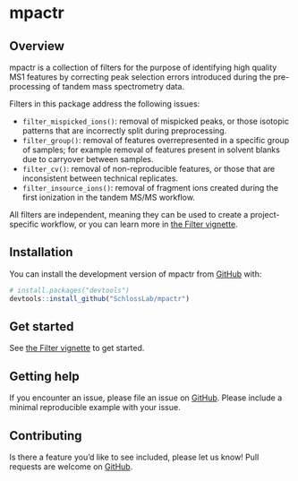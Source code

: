 
<!-- README.md is generated from README.Rmd. Please edit that file -->

# mpactr

<!-- badges: start -->
<!-- badges: end -->

## Overview

mpactr is a collection of filters for the purpose of identifying high
quality MS1 features by correcting peak selection errors introduced
during the pre-processing of tandem mass spectrometry data.

Filters in this package address the following issues:

- `filter_mispicked_ions()`: removal of mispicked peaks, or those
  isotopic patterns that are incorrectly split during preprocessing.
- `filter_group()`: removal of features overrepresented in a specific
  group of samples; for example removal of features present in solvent
  blanks due to carryover between samples.
- `filter_cv()`: removal of non-reproducible features, or those that are
  inconsistent between technical replicates.
- `filter_insource_ions()`: removal of fragment ions created during the
  first ionization in the tandem MS/MS workflow.

All filters are independent, meaning they can be used to create a
project-specific workflow, or you can learn more in [the Filter
vignette](https://www.schlosslab.org/mpactr/articles/filter2.html).

## Installation

You can install the development version of mpactr from
[GitHub](https://github.com/SchlossLab/mpactr) with:

``` r
# install.packages("devtools")
devtools::install_github("SchlossLab/mpactr")
```

## Get started

See [the Filter
vignette](https://www.schlosslab.org/mpactr/articles/filter2.html) to
get started.

## Getting help

If you encounter an issue, please file an issue on
[GitHub](https://github.com/SchlossLab/mpactr/issues). Please include a
minimal reproducible example with your issue.

## Contributing

Is there a feature you’d like to see included, please let us know! Pull
requests are welcome on
[GitHub](https://github.com/SchlossLab/mpactr/pulls).
